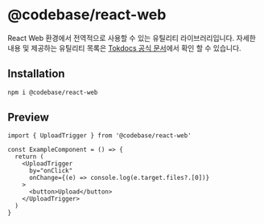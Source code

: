 # @codebase/react-web

React Web 환경에서 전역적으로 사용할 수 있는 유틸리티 라이브러리입니다.
자세한 내용 및 제공하는 유틸리티 목록은 [Tokdocs 공식 문서](https://www.codebase.page/docs/react-web)에서 확인 할 수 있습니다.

## Installation

```bash
npm i @codebase/react-web
```

## Preview

```tsx
import { UploadTrigger } from '@codebase/react-web'

const ExampleComponent = () => {
  return (
    <UploadTrigger
      by="onClick"
      onChange={(e) => console.log(e.target.files?.[0])}
    >
      <button>Upload</button>
    </UploadTrigger>
  )
}
```

